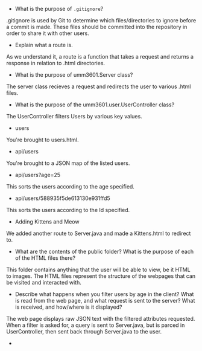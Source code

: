  - What is the purpose of `.gitignore`?

.gitignore is used by Git to determine which files/directories to ignore before a commit is made.
These files should be committed into the repository in order to share it with other users.

 - Explain what a route is. 

As we understand it, a route is a function that takes a request and returns a response in relation to .html directories.

 - What is the purpose of umm3601.Server class?

The server class recieves a request and redirects the user to various .html files.

 - What is the purpose of the umm3601.user.UserController class?
 
The UserController filters Users by various key values.
 
 - users
  
You're brought to users.html.
  
 - api/users
   
You're brought to a JSON map of the listed users.
   
 - api/users?age=25
 
This sorts the users according to the age specified.

 - api/users/588935f5de613130e931ffd5 
 
This sorts the users according to the Id specified.

 - Adding Kittens and Meow
 
We added another route to Server.java and made a Kittens.html to redirect to.

 - What are the contents of the public folder? What is the purpose of each of the HTML files there? 
 
This folder contains anything that the user will be able to view, be it HTML to images.
The HTML files represent the structure of the webpages that can be visited and interacted with.

 - Describe what happens when you filter users by age in the client? What is read from the web page, and what request is sent to the server? What is received, and how/where is it displayed? 
 
The web page displays raw JSON text with the filtered attributes requested.
When a filter is asked for, a query is sent to Server.java, but is parced in UserController, then sent back through Server.java to the user.

 - 
 
 
